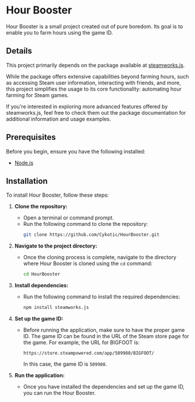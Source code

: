 # Hour Booster

Hour Booster is a small project created out of pure boredom. Its goal is to enable you to farm hours using the game ID.

## Details

This project primarily depends on the package available at [steamworks.js](https://github.com/ceifa/steamworks.js).

While the package offers extensive capabilities beyond farming hours, such as accessing Steam user information, interacting with friends, and more, this project simplifies the usage to its core functionality: automating hour farming for Steam games.

If you're interested in exploring more advanced features offered by steamworks.js, feel free to check them out the package documentation for additional information and usage examples.

## Prerequisites

Before you begin, ensure you have the following installed:

- [Node.js](https://nodejs.org/en/download/)

## Installation

To install Hour Booster, follow these steps:

1. **Clone the repository:**
   - Open a terminal or command prompt.
   - Run the following command to clone the repository:
     ```bash
     git clone https://github.com/Cykotic/HourBooster.git
     ```

2. **Navigate to the project directory:**
   - Once the cloning process is complete, navigate to the directory where Hour Booster is cloned using the `cd` command:
     ```bash
     cd HourBooster
     ```

3. **Install dependencies:**
   - Run the following command to install the required dependencies:
     ```bash
     npm install steamworks.js
     ```

4. **Set up the game ID:**
   - Before running the application, make sure to have the proper game ID. The game ID can be found in the URL of the Steam store page for the game. For example, the URL for BIGFOOT is:
     ```
     https://store.steampowered.com/app/509980/BIGFOOT/
     ```
     In this case, the game ID is `509980`.

5. **Run the application:**
   - Once you have installed the dependencies and set up the game ID, you can run the Hour Booster.
